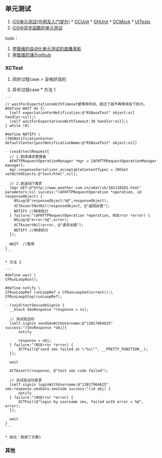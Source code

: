 ## 单元测试

  1. [iOS单元测试(作用及入门提升)](http://www.jianshu.com/p/8bbec078cabe)
    * [OCUnit](http://blog.csdn.net/jymn_chen/article/details/21552941)
    * [GHUnit](http://blog.csdn.net/jymn_chen/article/details/21562869)
    * [OCMock](http://blog.csdn.net/jymn_chen/article/details/21562869)
    * [UITests](http://www.cocoachina.com/ios/20150702/12253.html)
  2. [iOS中异步函数的单元测试](http://blog.csdn.net/diyagoanyhacker/article/details/8540239)

todo：
  1. [李智维的自动化单元测试的直播录影](http://pan.baidu.com/s/1skt0wNF)
  2. [李智维的演示github](https://github.com/lzwjava/LZAlbum)

### XCTest

  1. 同步过程case
    > 没啥好说的

  2. 异步过程case
    * 方法 1

    ```
    // waitForExpectationsWithTimeout是等待时间，超过了就不再等待往下执行。
    #define WAIT do {\
      [self expectationForNotification:@"RSBaseTest" object:nil handler:nil];\
      [self waitForExpectationsWithTimeout:30 handler:nil];\
    } while (0)

    #define NOTIFY \
    [[NSNotificationCenter defaultCenter]postNotificationName:@"RSBaseTest" object:nil]

    - (void)testRequest{
      // 1.获得请求管理者
      AFHTTPRequestOperationManager *mgr = [AFHTTPRequestOperationManager manager];
      mgr.responseSerializer.acceptableContentTypes = [NSSet setWithObjects:@"text/html",nil];

      // 2.发送GET请求
      [mgr GET:@"http://www.weather.com.cn/adat/sk/101110101.html" parameters:nil success:^(AFHTTPRequestOperation *operation, id responseObject) {
        NSLog(@"responseObject:%@",responseObject);
        XCTAssertNotNil(responseObject, @"返回出错");
        NOTIFY //继续执行
      } failure:^(AFHTTPRequestOperation *operation, NSError *error) {
        NSLog(@"error:%@",error);
        XCTAssertNil(error, @"请求出错");
        NOTIFY //继续执行
      }];

      WAIT  //暂停
    }    
    ```

    * 方法 2

    ```
    #define wait \
    CFRunLoopRun();

    #define notify \
    CFRunLoopRef runLoopRef = CFRunLoopGetCurrent();\
    CFRunLoopStop(runLoopRef);

    - (void)testSmscodeSignin {
      __block SmsResponse *response = nil;

      // 测试验证吗
      [self.signin sendSmsWithUsername:@"13817964625" success:^(SmsResponse *obj){
          notify

          response = obj;
      } failure:^(NSError *error) {
          XCTFail(@"send sms failed at \"%s\"", __PRETTY_FUNCTION__);
      }];

      wait

      XCTAssert(response, @"test sms code failed");

      // 测试验证吗登录
      [self.signin loginWithUsername:@"13817964625" sms:response.smsData.smsCode success:^(id obj) {
          notify
      } failure:^(NSError *error) {
          XCTFail(@"login by username sms, failed with error = %@", error);
      }];

      wait
    }
    ```

    * 结论：我用了方案1

### 其他
